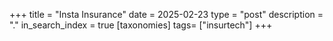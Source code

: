 +++
title = "Insta Insurance"
date = 2025-02-23
type = "post"
description = "."
in_search_index = true
[taxonomies]
tags= ["insurtech"]
+++


